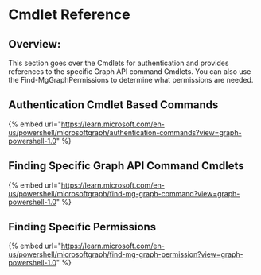 # Cmdlet Reference

## Overview:&#x20;

This section goes over the Cmdlets for authentication and provides references to the specific Graph API command Cmdlets. You can also use the Find-MgGraphPermissions to determine what permissions are needed.

## Authentication Cmdlet Based Commands

{% embed url="https://learn.microsoft.com/en-us/powershell/microsoftgraph/authentication-commands?view=graph-powershell-1.0" %}

## Finding Specific Graph API Command Cmdlets

{% embed url="https://learn.microsoft.com/en-us/powershell/microsoftgraph/find-mg-graph-command?view=graph-powershell-1.0" %}

## Finding Specific Permissions

{% embed url="https://learn.microsoft.com/en-us/powershell/microsoftgraph/find-mg-graph-permission?view=graph-powershell-1.0" %}
